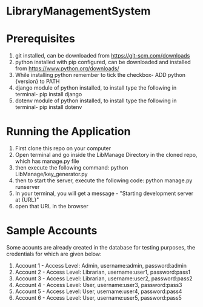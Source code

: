 # LibraryManagementSystem

# Prerequisites
1) git installed, can be downloaded from https://git-scm.com/downloads 
2) python installed with pip configured, can be downloaded and installed from https://www.python.org/downloads/
3) While installing python remember to tick the checkbox- ADD python {version} to PATH
4) django module of python installed, to install type the following in terminal- pip install django
5) dotenv module of python installed, to install type the following in terminal- pip install dotenv

# Running the Application
1) First clone this repo on your computer
2) Open terminal and go inside the LibManage Directory in the cloned repo, which has manage.py file
3) then execute the following command: python LibManage/key_generator.py
4) then to start the server, execute the following code: python manage.py runserver
5) In your terminal, you will get a message - "Starting development server at {URL}"
6) open that URL in the browser

# Sample Accounts
Some acounts are already created in the database for testing purposes, the credentials for which are given below:
1) Account 1 - Access Level: Admin,
    username:admin,
    password:admin
2) Account 2 - Access Level: Librarian,
    username:user1,
    password:pass1
3) Account 3 - Access Level: Librarian,
    username:user2,
    password:pass2
4) Account 4 - Access Level: User,
    username:user3,
    password:pass3
5) Account 5 - Access Level: User,
    username:user4,
    password:pass4
6) Account 6 - Access Level: User,
    username:user5,
    password:pass5
